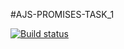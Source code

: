 #AJS-PROMISES-TASK_1

[![Build status](https://ci.appveyor.com/api/projects/status/l5c2d0p29m718oo8?svg=true)](https://ci.appveyor.com/project/JohnnyStorm19/ajs-promises-task-1)




